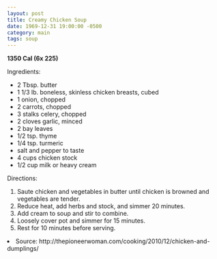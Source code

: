 ```yaml
---
layout: post
title: Creamy Chicken Soup
date: 1969-12-31 19:00:00 -0500
category: main
tags: soup
---
```

<b>1350 Cal (6x 225)</b>
<p>Ingredients:</p><ul>
<li>2 Tbsp.	butter</li>
<li>1 1/3 lb.	boneless, skinless chicken breasts, cubed</li>
<li>1	onion, chopped</li>
<li>2	carrots, chopped</li>
<li>3 stalks	celery, chopped</li>
<li>2 cloves	garlic, minced</li>
<li>2	bay leaves</li>
<li>1/2 tsp.	thyme</li>
<li>1/4 tsp.	turmeric</li>
<li>	salt and pepper to taste</li>
<li>4 cups	chicken stock</li>
<li>1/2 cup	milk or heavy cream</li>
</ul>
<p>Directions:</p>
<ol>
<li>Saute chicken and vegetables in butter until chicken is browned and vegetables are tender.</li>
<li>Reduce heat, add herbs and stock, and simmer 20 minutes.</li>
<li>Add cream to soup and stir to combine.</li>
<li>Loosely cover pot and simmer for 15 minutes.</li>
<li>Rest for 10 minutes before serving.</li>
</ol>
<li>Source: http://thepioneerwoman.com/cooking/2010/12/chicken-and-dumplings/ </li>
